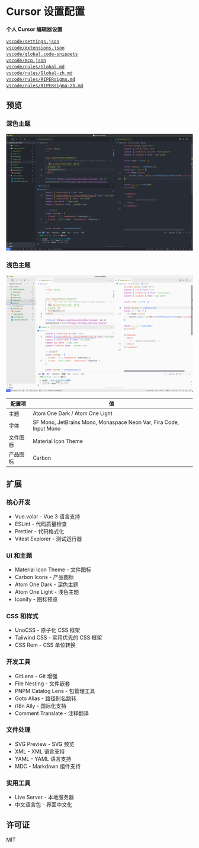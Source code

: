 # Cursor 设置配置

**个人 Cursor 编辑器设置**

[`vscode/settings.json`](./vscode/settings.json)  
[`vscode/extensions.json`](./vscode/extensions.json)  
[`vscode/global.code-snippets`](./vscode/global.code-snippets)  
[`vscode/mcp.json`](./vscode/mcp.json)  
[`vscode/rules/Global.md`](./vscode/rules/Global.md)  
[`vscode/rules/Global-zh.md`](./vscode/rules/Global-zh.md)  
[`vscode/rules/RIPERsigma.md`](./vscode/rules/RIPERsigma.md)  
[`vscode/rules/RIPERsigma-zh.md`](./vscode/rules/RIPERsigma-zh.md)

## 预览

### 深色主题

![深色主题预览](./dark-theme.png)

### 浅色主题  

![浅色主题预览](./light-theme.png)

| 配置项 | 值 |
|--------|-----|
| 主题 | Atom One Dark / Atom One Light |
| 字体 | SF Mono, JetBrains Mono, Monaspace Neon Var, Fira Code, Input Mono |
| 文件图标 | Material Icon Theme |
| 产品图标 | Carbon |

## 扩展

### 核心开发

- Vue.volar - Vue 3 语言支持
- ESLint - 代码质量检查
- Prettier - 代码格式化
- Vitest Explorer - 测试运行器

### UI 和主题

- Material Icon Theme - 文件图标
- Carbon Icons - 产品图标
- Atom One Dark - 深色主题
- Atom One Light - 浅色主题
- Iconify - 图标预览

### CSS 和样式

- UnoCSS - 原子化 CSS 框架
- Tailwind CSS - 实用优先的 CSS 框架
- CSS Rem - CSS 单位转换

### 开发工具

- GitLens - Git 增强
- File Nesting - 文件嵌套
- PNPM Catalog Lens - 包管理工具
- Goto Alias - 路径别名跳转
- i18n Ally - 国际化支持
- Comment Translate - 注释翻译

### 文件处理

- SVG Preview - SVG 预览
- XML - XML 语言支持
- YAML - YAML 语言支持
- MDC - Markdown 组件支持

### 实用工具

- Live Server - 本地服务器
- 中文语言包 - 界面中文化

## 许可证

MIT

